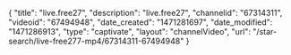 {
    "title": "live.free27",
    "description": "live.free27",
    "channelid": "67314311",
    "videoid": "67494948",
    "date_created": "1471281697",
    "date_modified": "1471286913",
    "type": "captivate",
    "layout": "channelVideo",
    "url": "\/star-search\/live-free277-mp4\/67314311-67494948"
}